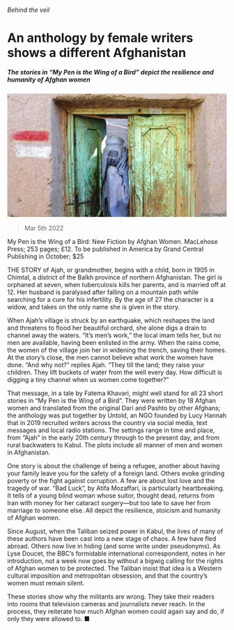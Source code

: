 ###### Behind the veil

# An anthology by female writers shows a different Afghanistan 

##### The stories in “My Pen is the Wing of a Bird” depict the resilience and humanity of Afghan women 

![image](images/20220305_CUP001_0.jpg) 

> Mar 5th 2022 

My Pen is the Wing of a Bird: New Fiction by Afghan Women. MacLehose Press; 253 pages; £12. To be published in America by Grand Central Publishing in October; $25

THE STORY of Ajah, or grandmother, begins with a child, born in 1905 in Chimtal, a district of the Balkh province of northern Afghanistan. The girl is orphaned at seven, when tuberculosis kills her parents, and is married off at 12. Her husband is paralysed after falling on a mountain path while searching for a cure for his infertility. By the age of 27 the character is a widow, and takes on the only name she is given in the story.


When Ajah’s village is struck by an earthquake, which reshapes the land and threatens to flood her beautiful orchard, she alone digs a drain to channel away the waters. “It’s men’s work,” the local imam tells her, but no men are available, having been enlisted in the army. When the rains come, the women of the village join her in widening the trench, saving their homes. At the story’s close, the men cannot believe what work the women have done. “And why not?” replies Ajah. “They till the land; they raise your children. They lift buckets of water from the well every day. How difficult is digging a tiny channel when us women come together?”

That message, in a tale by Fatema Khavari, might well stand for all 23 short stories in “My Pen is the Wing of a Bird”. They were written by 18 Afghan women and translated from the original Dari and Pashto by other Afghans; the anthology was put together by Untold, an NGO founded by Lucy Hannah that in 2019 recruited writers across the country via social media, text messages and local radio stations. The settings range in time and place, from “Ajah” in the early 20th century through to the present day, and from rural backwaters to Kabul. The plots include all manner of men and women in Afghanistan.

One story is about the challenge of being a refugee, another about having your family leave you for the safety of a foreign land. Others evoke grinding poverty or the fight against corruption. A few are about lost love and the tragedy of war. “Bad Luck”, by Atifa Mozaffari, is particularly heartbreaking. It tells of a young blind woman whose suitor, thought dead, returns from Iran with money for her cataract surgery—but too late to save her from marriage to someone else. All depict the resilience, stoicism and humanity of Afghan women.

Since August, when the Taliban seized power in Kabul, the lives of many of these authors have been cast into a new stage of chaos. A few have fled abroad. Others now live in hiding (and some write under pseudonyms). As Lyse Doucet, the BBC’s formidable international correspondent, notes in her introduction, not a week now goes by without a bigwig calling for the rights of Afghan women to be protected. The Taliban insist that idea is a Western cultural imposition and metropolitan obsession, and that the country’s women must remain silent.

These stories show why the militants are wrong. They take their readers into rooms that television cameras and journalists never reach. In the process, they reiterate how much Afghan women could again say and do, if only they were allowed to. ■

